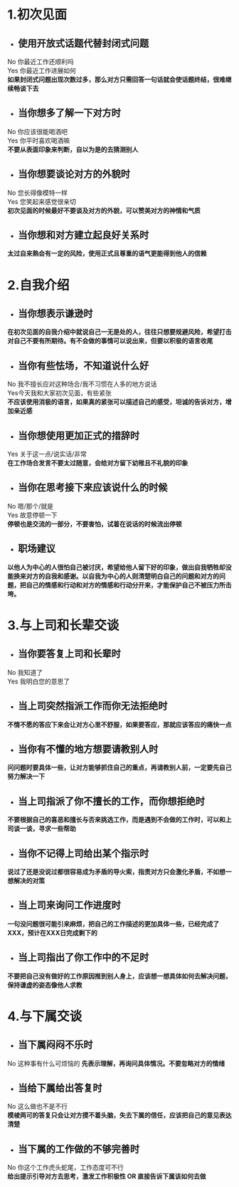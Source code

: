 # 1.初次见面
- ## 使用开放式话题代替封闭式问题
No 你最近工作还顺利吗  <br>
Yes 你最近工作进展如何  <br>
**如果封闭式问题出现次数过多，那么对方只需回答一句话就会使话题终结，很难继续畅谈下去**
- ## 当你想多了解一下对方时
No 你应该很能喝酒吧  <br>
Yes 你平时喜欢喝酒嘛<br>
**不要从表面印象来判断，自以为是的去猜测别人**
- ## 当你想要谈论对方的外貌时
No 您长得像模特一样  <br>
Yes 您笑起来感觉很亲切<br>
**初次见面的时候最好不要谈及对方的外貌，可以赞美对方的神情和气质**
- ## 当你想和对方建立起良好关系时
**太过自来熟会有一定的风险，使用正式且尊重的语气更能得到他人的信赖**
# 2.自我介绍
- ## 当你想表示谦逊时
**在初次见面的自我介绍中就说自己一无是处的人，往往只想要规避风险，希望打击对自己不要有所期待。有不会做的事情可以说出来，但要以积极的语言收尾**
- ## 当你有些怯场，不知道说什么好
No 我不擅长应对这种场合/我不习惯在人多的地方说话<br>
Yes今天我和大家初次见面，有些紧张<br>
**不应该使用消极的语言，如果真的紧张可以描述自己的感受，坦诚的告诉对方，增加亲近感**
- ## 当你想使用更加正式的措辞时
Yes 关于这一点/说实话/非常<br>
**在工作场合发言不要太过随意，会给对方留下幼稚且不礼貌的印象**
- ## 当你在思考接下来应该说什么的时候
No 嗯/那个/就是<br>
Yes 故意停顿一下<br>
**停顿也是交流的一部分，不要害怕，试着在说话的时候流出停顿**
- ## 职场建议
**以他人为中心的人很怕自己被讨厌，希望给他人留下好的印象，做出自我牺牲却没能换来对方的自我和感谢。以自我为中心的人则清楚明白自己的问题和对方的问题，把自己的情感和行动和对方的情感和行动分开来，才能保护自己不被压力所击垮。**
# 3.与上司和长辈交谈
- ## 当你要答复上司和长辈时
No 我知道了  
Yes 我明白您的意思了  
- ## 当上司突然指派工作而你无法拒绝时
**不情不愿的答应下来会让对方心里不舒服，如果要答应，那就应该答应的痛快一点**
- ## 当你有不懂的地方想要请教别人时
**问问题时要具体一些，让对方能够抓住自己的重点，再请教别人前，一定要先自己努力解决一下**
- ## 当上司指派了你不擅长的工作，而你想拒绝时
**不要根据自己的喜恶和擅长与否来挑选工作，而是遇到不会做的工作时，可以和上司谈一谈，寻求一些帮助**
- ## 当你不记得上司给出某个指示时
**说过了还是没说过都很容易成为矛盾的导火索，指责对方只会激化矛盾，不如想一想解决的对策**
- ## 当上司来询问工作进度时
**一句没问题很可能引来麻烦，把自己的工作描述的更加具体一些，已经完成了XXX，预计在XXX日完成剩下的**
- ## 当上司指出了你工作中的不足时
**不要把自己没有做好的工作原因推到别人身上，应该想一想具体如何去解决问题，保持谦虚的姿态像他人求教**
# 4.与下属交谈
- ## 当下属闷闷不乐时
No 这种事有什么可烦恼的
**先表示理解，再询问具体情况。不要忽略对方的情绪**
- ## 当给下属给出答复时
No 这么做也不是不行  
**模棱两可的答复只会让对方摸不着头脑，失去下属的信任，应该把自己的意见表达清楚**
- ## 当下属的工作做的不够完善时
No 你这个工作虎头蛇尾，工作态度可不行  
**给出提示引导对方去思考，激发工作积极性 OR 直接告诉下属该如何去做**

